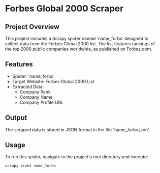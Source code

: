 # Forbes Global 2000 Scraper

## Project Overview
This project includes a Scrapy spider named 'name_forbs' designed to collect data from the Forbes Global 2000 list. The list features rankings of the top 2000 public companies worldwide, as published on Forbes.com.

## Features
- Spider: 'name_forbs'
- Target Website: Forbes Global 2000 List
- Extracted Data:
  - Company Rank
  - Company Name
  - Company Profile URL

## Output
The scraped data is stored in JSON format in the file 'name_forbs.json'.

## Usage
To run this spider, navigate to the project's root directory and execute:
  ```bash
  scrapy crawl name_forbs
  ```
